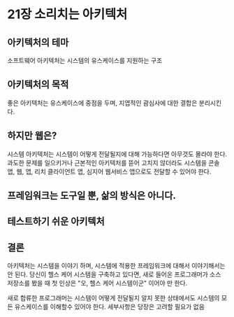 # 21장 소리치는 아키텍처

## 아키텍처의 테마
소프트웨어 아키텍처는 시스템의 유스케이스를 지원하는 구조

## 아키텍처의 목적
좋은 아키텍처는 유스케이스에 중점을 두며, 지엽적인 괌심사에 대한 결합은 분리시킨다.

## 하지만 웹은?
시스템 아키텍처는 시스템이 어떻게 전달될지에 대해 가능하다면 아무것도 몰라야 한다.
과도한 문제를 일으키거나 근본적인 아키텍처를 뜯어 고치지 않더라도 시스템을 콘솔 앱, 웹, 앱, 리치 클라이언트 앱, 
심지어 웹서비스 앱으로도 전달할 수 있어야 한다.

## 프레임워크는 도구일 뿐, 삶의 방식은 아니다.

## 테스트하기 쉬운 아키텍처

## 결론
아키텍처는 시스템을 이야기 하며, 시스템에 적용한 프레임워크에 대해서 이야기해서는 안 된다.
당신이 헬스 케어 시스템을 구축하고 있다면, 새로 들어온 프로그래머가 소스 저장소를 봤을 때 첫 인상은
"오, 헬스 케어 시스템이군" 이어야 만 한다.

새로 합류한 프로그래머는 시스템이 어떻게 전달될지 알지 못한 상태에서도 시스템의 모든 유스케이스를 이해할수 있어야 한다.
세부사항은 당장은 고려할 필요가 없음
